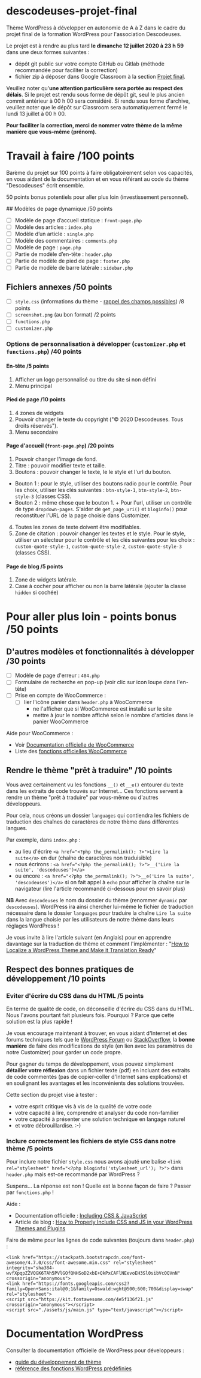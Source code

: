 # descodeuses-projet-final

Thème WordPress à développer en autonomie de A à Z dans le cadre du projet final de la formation WordPress pour l'association Descodeuses.

Le projet est à rendre au plus tard **le dimanche 12 juillet 2020 à 23 h 59** dans une deux formes suivantes :
- dépôt git public sur votre compte GitHub ou Gitlab (méthode recommandée pour faciliter la correction)
- fichier zip à déposer dans Google Classroom à la section [Projet final](https://classroom.google.com/u/2/c/ODUyMzgxODEzMjBa/a/MTI4MDQwNDkxMTIz/details).

Veuillez noter qu'**une attention particulière sera portée au respect des délais**.
Si le projet est rendu sous forme de dépôt git, seul le plus ancien commit antérieur à 00 h 00 sera considéré.
Si rendu sous forme d'archive, veuillez noter que le dépôt sur Classroom sera automatiquement fermé le lundi 13 juillet à 00 h 00.

**Pour faciliter la correction, merci de nommer votre thème de la même manière que vous-même (prénom).**

# Travail à faire /100 points

Barème du projet sur 100 points à faire obligatoirement selon vos capacités, en vous aidant de la documentation et en vous référant au code du thème "Descodeuses" écrit ensemble.

50 points bonus potentiels pour aller plus loin (investissement personnel).

## Modèles de page dynamique /50 points

- [ ] Modèle de page d’accueil statique : `front-page.php`
- [ ] Modèle des articles : `index.php`
- [ ] Modèle d’un article : `single.php`
- [ ] Modèle des commentaires : `comments.php`
- [ ] Modèle de page : `page.php`
- [ ] Partie de modèle d’en-tête : `header.php`
- [ ] Partie de modèle de pied de page : `footer.php`
- [ ] Partie de modèle de barre latérale : `sidebar.php`

## Fichiers annexes /50 points

- [ ] `style.css` (informations du thème - [rappel des champs possibles](https://developer.wordpress.org/themes/basics/main-stylesheet-style-css/)) /8 points
- [ ] `screenshot.png` (au bon format) /2 points
- [ ] `functions.php`
- [ ] `customizer.php`

### Options de personnalisation à développer (`customizer.php` et `functions.php`) /40 points

#### En-tête /5 points

1. Afficher un logo personnalisé ou titre du site si non défini
2. Menu principal

#### Pied de page /10 points

1. 4 zones de widgets
2. Pouvoir changer le texte du copyright ("© 2020 Descodeuses. Tous droits réservés").
3. Menu secondaire

#### Page d'accueil (`front-page.php`) /20 points

1. Pouvoir changer l'image de fond.
2. Titre : pouvoir modifier texte et taille.
3. Boutons : pouvoir changer le texte, le le style et l'url du bouton.

- Bouton 1 : pour le style, utiliser des boutons radio pour le contrôle. Pour les choix, utiliser les clés suivantes : `btn-style-1`, `btn-style-2`, `btn-style-3` (classes CSS).
- Bouton 2 : même chose que le bouton 1. + Pour l'url, utiliser un contrôle de type `dropdown-pages`. S'aider de `get_page_uri()` et `bloginfo()` pour reconstituer l'URL de la page choisie dans Customizer.

4. Toutes les zones de texte doivent être modifiables.
5. Zone de citation : pouvoir changer les textes et le style.
Pour le style, utiliser un sélecteur pour le contrôle et les clés suivantes pour les choix : `custom-quote-style-1`, `custom-quote-style-2`, `custom-quote-style-3` (classes CSS).

#### Page de blog /5 points

1. Zone de widgets latérale.
2. Case à cocher pour afficher ou non la barre latérale (ajouter la classe `hidden` si cochée)

# Pour aller plus loin - points bonus /50 points

## D'autres modèles et fonctionnalités à développer /30 points
- [ ] Modèle de page d'erreur : `404.php`
- [ ] Formulaire de recherche en pop-up (voir clic sur icon loupe dans l'en-tête)
- [ ] Prise en compte de WooCommerce :
  - [ ] lier l'icône panier dans `header.php` à WooCommerce
    - ne l'afficher que si WooCommerce est installé sur le site
    - mettre à jour le nombre affiché selon le nombre d'articles dans le panier WooCommerce

Aide pour WooCommerce :
- Voir [Documentation officielle de WooCommerce](https://docs.woocommerce.com/documentation/plugins/woocommerce/woocommerce-codex/theming/)
- Liste des [fonctions officielles WooCommerce](https://docs.woocommerce.com/wc-apidocs/package-WooCommerce.Functions.html)

## Rendre le thème "prêt à traduire" /10 points
Vous avez certainement vu les fonctions `__()` et `__e()` entourer du texte dans les extraits de code trouvés sur Internet... Ces fonctions servent à rendre un thème "prêt à traduire" par vous-même ou d'autres développeurs.

Pour cela, nous créons un dossier `languages` qui contiendra les fichiers de traduction des chaînes de caractères de notre thème dans différentes langues.

Par exemple, dans `index.php` :
- au lieu d'écrire `<a href="<?php the_permalink(); ?>">Lire la suite</a>` en dur (chaîne de caractères non traduisible)
- nous écrirons : `<a href="<?php the_permalink(); ?>">__('Lire la suite', 'descodeuses')</a>`
- ou encore : `<a href="<?php the_permalink(); ?>">__e('Lire la suite', 'descodeuses')</a>` si on fait appel à `echo` pour afficher la chaîne sur le navigateur (lire l'article recommandé ci-dessous pour en savoir plus)

**NB** Avec `descodeuses` le nom du dossier du thème (renommer `dynamic` par `descodeuses`). WordPress ira ainsi chercher lui-même le fichier de traduction nécessaire dans le dossier `languages` pour traduire la chaîne `Lire la suite` dans la langue choisie par les utilisateurs de notre thème dans leurs réglages WordPress !

Je vous invite à lire l'article suivant (en Anglais) pour en apprendre davantage sur la traduction de thème et comment l'implémenter :
"[How to Localize a WordPress Theme and Make it Translation Ready](https://premium.wpmudev.org/blog/how-to-localize-a-wordpress-theme-and-make-it-translation-ready/)"

## Respect des bonnes pratiques de développement /10 points

### Eviter d'écrire du CSS dans du HTML /5 points

En terme de qualité de code, on déconseille d'écrire du CSS dans du HTML.
Nous l'avons pourtant fait plusieurs fois. Pourquoi ? Parce que cette solution est la plus rapide !

Je vous encourage maintenant à trouver, en vous aidant d'Internet et des forums techniques tels que le [WordPress Forum](https://wordpress.org/support/forum/wp-advanced/) ou [StackOverflow](https://stackoverflow.com/), la **bonne manière** de faire des modifications de style (en lien avec les paramètres de notre Customizer) pour garder un code propre.

Pour gagner du temps de développement, vous pouvez simplement **détailler votre réflexion** dans un fichier texte (pdf) en incluant des extraits de code commentés (pas de copier-coller d'Internet sans explications) et en soulignant les avantages et les inconvénients des solutions trouvées.

Cette section du projet vise à tester :
- votre esprit critique vis à vis de la qualité de votre code
- votre capacité à lire, comprendre et analyser du code non-familier
- votre capacité à présenter une solution technique en langage naturel
- et votre débrouillardise. :-)

### Inclure correctement les fichiers de style CSS dans notre thème /5 points

Pour inclure notre fichier `style.css` nous avons ajouté une balise `<link rel="stylesheet" href="<?php bloginfo('stylesheet_url'); ?>">` dans `header.php` mais est-ce recommandé par WordPress ?

Suspens... La réponse est non ! Quelle est la bonne façon de faire ?
Passer par `functions.php` !

Aide :
- Documentation officielle : [Including CSS & JavaScript](https://developer.wordpress.org/themes/basics/including-css-javascript/)
- Article de blog : [How to Properly Include CSS and JS in your WordPress Themes and Plugins](https://rudrastyh.com/wordpress/include-css-and-javascript.html)

Faire de même pour les lignes de code suivantes (toujours dans `header.php`) :

```
<link href="https://stackpath.bootstrapcdn.com/font-awesome/4.7.0/css/font-awesome.min.css" rel="stylesheet" integrity="sha384-wvfXpqpZZVQGK6TAh5PVlGOfQNHSoD2xbE+QkPxCAFlNEevoEH3Sl0sibVcOQVnN" crossorigin="anonymous">
<link href="https://fonts.googleapis.com/css2?family=Open+Sans:ital@0;1&family=Oswald:wght@500;600;700&display=swap" rel="stylesheet">
<script src="https://kit.fontawesome.com/4e5f136f21.js" crossorigin="anonymous"></script>
<script src="./assets/js/main.js" type="text/javascript"></script>
```

# Documentation WordPress

Consulter la documentation officielle de WordPress pour développeurs :
- [guide du développement de thème](https://developer.wordpress.org/themes/)
- [référence des fonctions WordPress prédéfinies](https://developer.wordpress.org/reference/)

